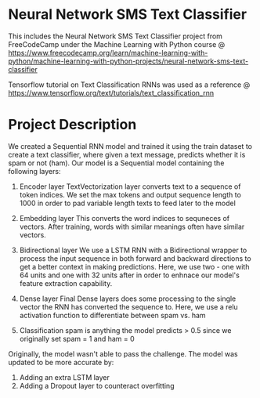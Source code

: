 # Neural Network SMS Text Classifier
This includes the Neural Network SMS Text Classifier project from FreeCodeCamp under the Machine Learning with Python course @ https://www.freecodecamp.org/learn/machine-learning-with-python/machine-learning-with-python-projects/neural-network-sms-text-classifier

Tensorflow tutorial on Text Classification RNNs was used as a reference @ https://www.tensorflow.org/text/tutorials/text_classification_rnn

# Project Description
We created a Sequential RNN model and trained it using the train dataset to create a text classifier, where given a text message, predicts whether it is spam or not (ham). Our model is a Sequential model containing the following layers:
1. Encoder layer
TextVectorization layer converts text to a sequence of token indices. We set the max tokens and output sequence length to 1000 in order to pad variable length texts to feed later to the model

2. Embedding layer
This converts the word indices to sequneces of vectors. After training, words with similar meanings often have similar vectors.

3. Bidirectional layer
We use a LSTM RNN with a Bidirectional wrapper to process the input sequence in both forward and backward directions to get a better context in making predictions. Here, we use two - one with 64 units and one with 32 units after in order to enhnace our model's feature extraction capability.

4. Dense layer
Final Dense layers does some processing to the single vector the RNN has converted the sequence to. Here, we use a relu activation function to differentiate between spam vs. ham

6. Classification
spam is anything the model predicts > 0.5 since we originally set spam = 1 and ham = 0
   
Originally, the model wasn't able to pass the challenge. The model was updated to be more accurate by:
1. Adding an extra LSTM layer
2. Adding a Dropout layer to counteract overfitting
